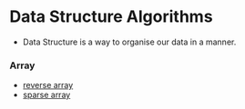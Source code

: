 # Data Structure Algorithms
* Data Structure is a way to organise our data in a manner.

### Array
* [reverse array](https://github.com/vipuljain08/data-structure-algorithms/blob/master/Array/Reverse-array/reverseArray.js)
* [sparse array](https://github.com/vipuljain08.data-structure-algorithms/blob/master/Array/Sparse-array/sparseArray.js)